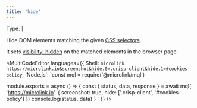 ```yaml
---
title: 'hide'
--- 
```


Type: <TypeContainer><Type children='<string>'/> | <Type children='<string[]>'/></TypeContainer>

Hide DOM elements matching the given [CSS selectors](https://developer.mozilla.org/en-US/docs/Web/CSS/CSS_Selectors).

It sets [visibility: hidden](https://stackoverflow.com/a/133064/64949) on the matched elements in the browser page.

<MultiCodeEditor languages={{
  Shell: `microlink https://microlink.io&screenshot&hide.0=.crisp-client&hide.1=#cookies-policy`,
  'Node.js': `const mql = require('@microlink/mql')
 
module.exports = async () => {
  const { status, data, response } = await mql(
    'https://microlink.io'. { 
      screenshot: true,
      hide: ['.crisp-client', '#cookies-policy']
  })
  console.log(status, data)
}
  `
  }} 
/>
